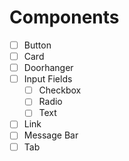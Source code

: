 # Components
- [ ] Button
- [ ] Card
- [ ] Doorhanger
- [ ] Input Fields
  - [ ] Checkbox
  - [ ] Radio
  - [ ] Text
- [ ] Link
- [ ] Message Bar
- [ ] Tab
